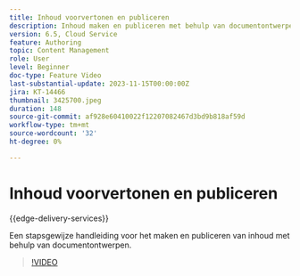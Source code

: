 ```yaml
---
title: Inhoud voorvertonen en publiceren
description: Inhoud maken en publiceren met behulp van documentontwerpen.
version: 6.5, Cloud Service
feature: Authoring
topic: Content Management
role: User
level: Beginner
doc-type: Feature Video
last-substantial-update: 2023-11-15T00:00:00Z
jira: KT-14466
thumbnail: 3425700.jpeg
duration: 148
source-git-commit: af928e60410022f12207082467d3bd9b818af59d
workflow-type: tm+mt
source-wordcount: '32'
ht-degree: 0%

---
```



# Inhoud voorvertonen en publiceren

{{edge-delivery-services}}

Een stapsgewijze handleiding voor het maken en publiceren van inhoud met behulp van documentontwerpen.

>[!VIDEO](https://video.tv.adobe.com/v/3425700/?learn=on)
